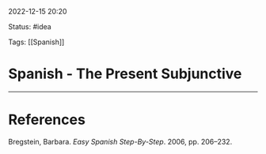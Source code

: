 2022-12-15 20:20

Status: #idea

Tags: [[Spanish]]

# Spanish - The Present Subjunctive








---

# References

Bregstein, Barbara. _Easy Spanish Step-By-Step_. 2006, pp. 206–232. 